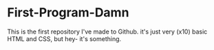 # First-Program-Damn
This is the first repository I've made to Github. it's just very (x10) basic HTML and CSS, but hey- it's something.
